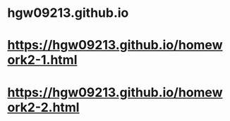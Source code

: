 # hgw09213.github.io
# https://hgw09213.github.io/homework2-1.html
# https://hgw09213.github.io/homework2-2.html
